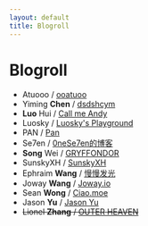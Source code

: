 ```yaml
---
layout: default
title: Blogroll
---
```


# Blogroll

- Atuooo / [ooatuoo](http://atuo.xyz/)
- Yiming **Chen** / [dsdshcym](https://dsdshcym.github.io/)
- **Luo** Hui / [Call me Andy](https://luohui8891.github.io/)
- Luosky / [Luosky's Playground](https://luosky.com/)
- PAN / [Pan](https://panpan.works/)
- Se7en / [0neSe7en的博客](https://se7en.wang/)
- **Song** Wei / [GRYFFONDOR](https://talkwithkeyboard.github.io/)
- SunskyXH / [SunskyXH](https://sunskyxh.me/)
- Ephraim **Wang** / [慢慢发光](http://ephraim.wang/)
- Joway **Wang** / [Joway.io](https://joway.io/)
- Sean **Wong** / [Ciao.moe](https://blog.ciao.moe/)
- Jason **Yu** / [Jason Yu](https://medium.com/@jasonyuh)
- ~~Lionel **Zhang** / [OUTER HEAVEN](http://www.lionelzhang.me/)~~
